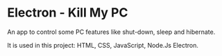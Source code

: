 # Electron - Kill My PC 

An app to control some PC features like shut-down, sleep and hibernate.

It is used in this project: HTML, CSS, JavaScript, Node.Js Electron.
